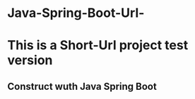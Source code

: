 # Java-Spring-Boot-Url-
# This is a Short-Url project test version
## Construct wuth Java Spring Boot
